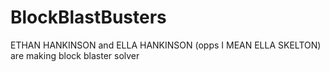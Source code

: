 # BlockBlastBusters

ETHAN HANKINSON and ELLA HANKINSON (opps I MEAN ELLA SKELTON) are making block blaster solver